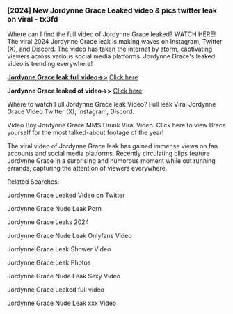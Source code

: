 ### [2024] New Jordynne Grace Leaked video & pics twitter leak on viral - tx3fd
Where can I find the full video of Jordynne Grace leaked? WATCH HERE! The viral 2024 Jordynne Grace leak is making waves on Instagram, Twitter (X), and Discord. The video has taken the internet by storm, captivating viewers across various social media platforms. Jordynne Grace's leaked video is trending everywhere!


**[Jordynne Grace leak full video->>](http://wildbook.top/wildbook8git)** [Click here](http://wildbook.top/wildbook8git)

**Jordynne Grace leaked of video->>** [Click here](http://wildbook.top/wildbook8git)


Where to watch Full Jordynne Grace leak Video? Full leak Viral Jordynne Grace Video Twitter (X), Instagram, Discord.

Video Boy Jordynne Grace MMS Drunk Viral Video. Click here to view Brace yourself for the most talked-about footage of the year!

The viral video of Jordynne Grace leak has gained immense views on fan accounts and social media platforms. Recently circulating clips feature Jordynne Grace in a surprising and humorous moment while out running errands, capturing the attention of viewers everywhere.


Related Searches:

Jordynne Grace Leaked Video on Twitter

Jordynne Grace Nude Leak Porn

Jordynne Grace Leaks 2024

Jordynne Grace Nude Leak Onlyfans Video

Jordynne Grace Leak Shower Video

Jordynne Grace Leak Photos

Jordynne Grace Nude Leak Sexy Video

Jordynne Grace Leaked full video

Jordynne Grace Nude Leak xxx Video

